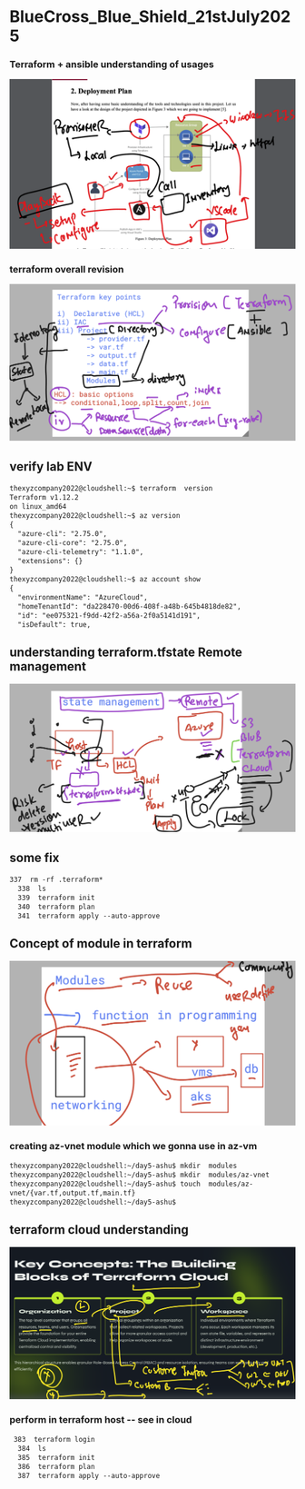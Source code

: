 # BlueCross_Blue_Shield_21stJuly2025

### Terraform + ansible  understanding of usages

<img src="rev1.png">

### terraform overall revision 

<img src="rev2.png">

## verify lab ENV 

```
thexyzcompany2022@cloudshell:~$ terraform  version 
Terraform v1.12.2
on linux_amd64
thexyzcompany2022@cloudshell:~$ az version 
{
  "azure-cli": "2.75.0",
  "azure-cli-core": "2.75.0",
  "azure-cli-telemetry": "1.1.0",
  "extensions": {}
}
thexyzcompany2022@cloudshell:~$ az account show 
{
  "environmentName": "AzureCloud",
  "homeTenantId": "da228470-00d6-408f-a48b-645b4818de82",
  "id": "ee075321-f9dd-42f2-a56a-2f0a5141d191",
  "isDefault": true,

```

## understanding terraform.tfstate  Remote management 

<img src="tfrm1.png">

## some fix 

```
337  rm -rf .terraform*
  338  ls
  339  terraform init 
  340  terraform plan 
  341  terraform apply --auto-approve 
```

## Concept of module in terraform 

<img src="module.png">

### creating az-vnet module which we gonna use in az-vm

```
thexyzcompany2022@cloudshell:~/day5-ashu$ mkdir  modules
thexyzcompany2022@cloudshell:~/day5-ashu$ mkdir  modules/az-vnet
thexyzcompany2022@cloudshell:~/day5-ashu$ touch  modules/az-vnet/{var.tf,output.tf,main.tf}
thexyzcompany2022@cloudshell:~/day5-ashu$ 

```

## terraform cloud understanding 

<img src="tfcloud1.png">

### perform in terraform host -- see in cloud 

```
 383  terraform login
  384  ls
  385  terraform init 
  386  terraform plan 
  387  terraform apply --auto-approve

```

